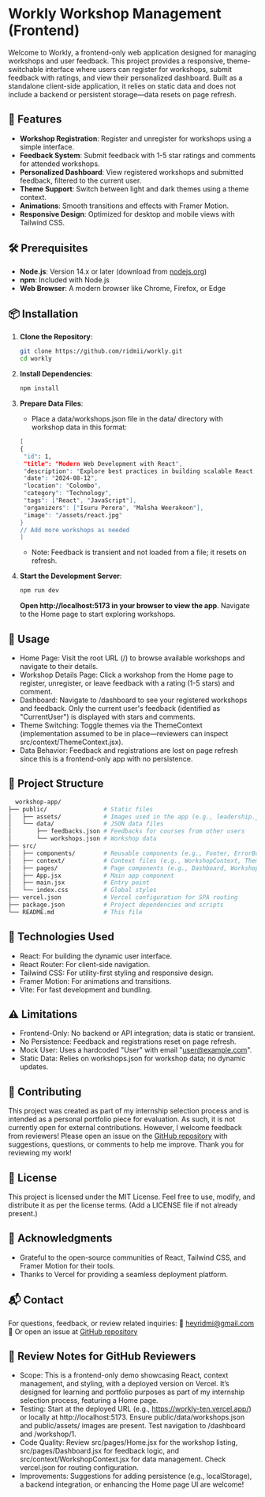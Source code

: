 # Workly Workshop Management (Frontend)

Welcome to Workly, a frontend-only web application designed for managing workshops and user feedback. This project provides a responsive, theme-switchable interface where users can register for workshops, submit feedback with ratings, and view their personalized dashboard. Built as a standalone client-side application, it relies on static data and does not include a backend or persistent storage—data resets on page refresh.

## 🚀 Features
- **Workshop Registration**: Register and unregister for workshops using a simple interface.
- **Feedback System**: Submit feedback with 1-5 star ratings and comments for attended workshops.
- **Personalized Dashboard**: View registered workshops and submitted feedback, filtered to the current user.
- **Theme Support**: Switch between light and dark themes using a theme context.
- **Animations**: Smooth transitions and effects with Framer Motion.
- **Responsive Design**: Optimized for desktop and mobile views with Tailwind CSS.

## 🛠 Prerequisites
- **Node.js**: Version 14.x or later (download from [nodejs.org](https://nodejs.org/))
- **npm**: Included with Node.js
- **Web Browser**: A modern browser like Chrome, Firefox, or Edge

## 📦 Installation

1. **Clone the Repository**:
   ```bash
   git clone https://github.com/ridmii/workly.git
   cd workly
   ```
2. **Install Dependencies**:
   ```bash
   npm install
   ```
3. **Prepare Data Files**:
   - Place a data/workshops.json file in the data/ directory with workshop data in this format:
     
   ```bash
   [
   {
    "id": 1,
    "title": "Modern Web Development with React",
    "description": "Explore best practices in building scalable React applications with modern tools and workflows.",
    "date": "2024-08-12",
    "location": "Colombo",
    "category": "Technology",
    "tags": ["React", "JavaScript"],
    "organizers": ["Isuru Perera", "Malsha Weerakoon"],
    "image": "/assets/react.jpg"
   }
   // Add more workshops as needed
   ]
   ```
   - Note: Feedback is transient and not loaded from a file; it resets on refresh.
  
  4. **Start the Development Server**:
     ```bash
     npm run dev
     ```
     **Open http://localhost:5173 in your browser to view the app**. Navigate to the Home page to start exploring workshops.

  ## 🧭 Usage
 
  - Home Page: Visit the root URL (/) to browse available workshops and navigate to their details.
  - Workshop Details Page: Click a workshop from the Home page to register, unregister, or leave feedback with a rating (1-5 stars) and comment. 
  - Dashboard: Navigate to /dashboard to see your registered workshops and feedback. Only the current user's feedback (identified as "CurrentUser") is displayed with stars and comments.
  - Theme Switching: Toggle themes via the ThemeContext (implementation assumed to be in place—reviewers can inspect src/context/ThemeContext.jsx).
  - Data Behavior: Feedback and registrations are lost on page refresh since this is a frontend-only app with no persistence.

  ## 📁 Project Structure
  ```bash
    workshop-app/
├── public/                # Static files
│   ├── assets/            # Images used in the app (e.g., leadership.jpg)
│   └── data/              # JSON data files
│       ├── feedbacks.json # Feedbacks for courses from other users 
│       └── workshops.json # Workshop data
├── src/
│   ├── components/        # Reusable components (e.g., Footer, ErrorBoundary)
│   ├── context/           # Context files (e.g., WorkshopContext, ThemeContext)
│   ├── pages/             # Page components (e.g., Dashboard, WorkshopDetails, Home)
│   ├── App.jsx            # Main app component
│   ├── main.jsx           # Entry point
│   └── index.css          # Global styles
├── vercel.json            # Vercel configuration for SPA routing
├── package.json           # Project dependencies and scripts
└── README.md              # This file

  ```

## 🧰 Technologies Used
- React: For building the dynamic user interface.
- React Router: For client-side navigation.
- Tailwind CSS: For utility-first styling and responsive design.
- Framer Motion: For animations and transitions.
- Vite: For fast development and bundling.

## ⚠️ Limitations 
- Frontend-Only: No backend or API integration; data is static or transient.
- No Persistence: Feedback and registrations reset on page refresh.
- Mock User: Uses a hardcoded "User" with email "user@example.com".
- Static Data: Relies on workshops.json for workshop data; no dynamic updates.

## 🤝 Contributing
This project was created as part of my internship selection process and is intended as a personal portfolio piece for evaluation. As such, it is not currently open for external contributions. However, I welcome feedback from reviewers! Please open an issue on the [GitHub repository](https://github.com/ridmii/workly/issues) with suggestions, questions, or comments to help me improve. Thank you for reviewing my work!

## 📜 License
This project is licensed under the MIT License. Feel free to use, modify, and distribute it as per the license terms. (Add a LICENSE file if not already present.)

## 🙏 Acknowledgments
- Grateful to the open-source communities of React, Tailwind CSS, and Framer Motion for their tools.
- Thanks to Vercel for providing a seamless deployment platform.

## 📬 Contact
For questions, feedback, or review related inquiries:
📧 heyridmi@gmail.com
💬 Or open an issue at [GitHub repository](https://github.com/ridmii/workly/issues)

## 📝 Review Notes for GitHub Reviewers
- Scope: This is a frontend-only demo showcasing React, context management, and styling, with a deployed version on Vercel. It’s designed for learning and portfolio purposes as part of my internship selection process, featuring a Home page.
- Testing: Start at the deployed URL (e.g., https://workly-ten.vercel.app/) or locally at http://localhost:5173. Ensure public/data/workshops.json and public/assets/ images are present. Test navigation to /dashboard and /workshop/1.
- Code Quality: Review src/pages/Home.jsx for the workshop listing, src/pages/Dashboard.jsx for feedback logic, and src/context/WorkshopContext.jsx for data management. Check vercel.json for routing configuration.
- Improvements: Suggestions for adding persistence (e.g., localStorage), a backend integration, or enhancing the Home page UI are welcome!


     
   
  
